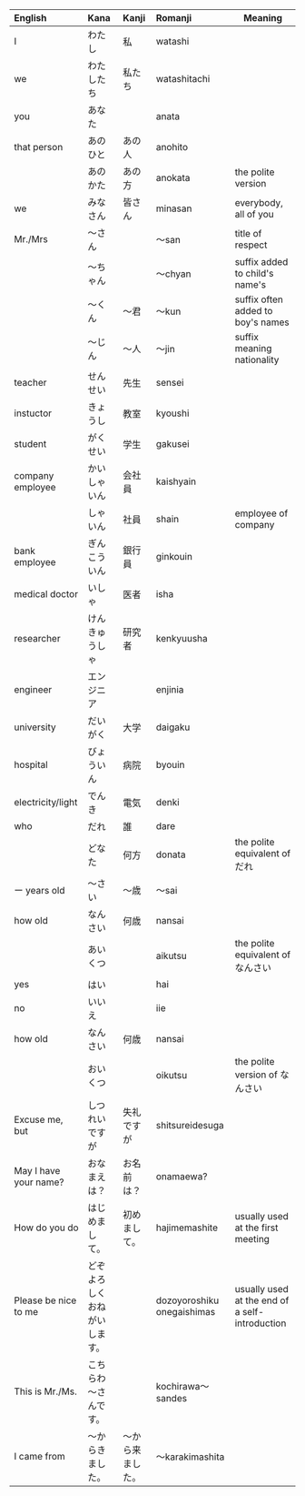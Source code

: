 


| English               | Kana           | Kanji    | Romanji                    | Meaning                                        |
| :-------------------- | :------------- | :------- | :------------------------- | ---------------------------------------------- |
| I                     | わたし            | 私        | watashi                    |                                                |
| we                    | わたしたち          | 私たち      | watashitachi               |                                                |
| you                   | あなた            |          | anata                      |                                                |
| that person           | あのひと           | あの人      | anohito                    |                                                |
|                       | あのかた           | あの　方     | anokata                    | the polite version                             |
| we                    | みなさん           | 皆さん      | minasan                    | everybody, all of you                          |
| Mr./Mrs               | ～さん            |          | ～san                       | title of respect                               |
|                       | ～ちゃん           |          | ～chyan                     | suffix added to child's name's                 |
|                       | ～くん            | ～君       | ～kun                       | suffix often added to boy's names              |
|                       | ～じん            | ～人       | ～jin                       | suffix meaning nationality                     |
| teacher               | せんせい           | 先生       | sensei                     |                                                |
| instuctor             | きょうし           | 教室       | kyoushi                    |                                                |
| student               | がくせい           | 学生       | gakusei                    |                                                |
| company employee      | かいしゃいん         | 会社員      | kaishyain                  |                                                |
|                       | しゃいん           | 社員       | shain                      | employee of company                            |
| bank employee         | ぎんこういん         | 銀行員      | ginkouin                   |                                                |
| medical doctor        | いしゃ            | 医者       | isha                       |                                                |
| researcher            | けんきゅうしゃ        | 研究者      | kenkyuusha                 |                                                |
| engineer              | エンジニア          |          | enjinia                    |                                                |
| university            | だいがく           | 大学       | daigaku                    |                                                |
| hospital              | びょういん          | 病院       | byouin                     |                                                |
| electricity/light     | でんき            | 電気       | denki                      |                                                |
| who                   | だれ             | 誰        | dare                       |                                                |
|                       | どなた            | 何方       | donata                     | the polite equivalent of だれ                    |
| ー years old           | ～さい            | ～歳       | ～sai                       |                                                |
| how old               | なんさい           | 何歳       | nansai                     |                                                |
|                       | あいくつ           |          | aikutsu                    | the polite equivalent of なんさい                  |
| yes                   | はい             |          | hai                        |                                                |
| no                    | いいえ            |          | iie                        |                                                |
| how old               | なんさい           | 何歳       | nansai                     |                                                |
|                       | おいくつ           |          | oikutsu                    | the polite version of なんさい                     |
| Excuse me, but        | しつれいですが        | 失礼ですが    | shitsureidesuga            |                                                |
| May I have your name? | おなまえは？         | お名前は？    | onamaewa?                  |                                                |
| How do you do         | はじめまして。        | 初めまして。   | hajimemashite              | usually used at the first meeting              |
| Please be nice to me  | どぞよろしくおねがいします。 |          | dozoyoroshiku onegaishimas | usually used at the end of a self-introduction |
| This is Mr./Ms.       | こちらわ～さんです。     |          | kochirawa～sandes           |                                                |
| I came from           | ～からきました。       | ～から来ました。 | ～karakimashita             |                                                |
